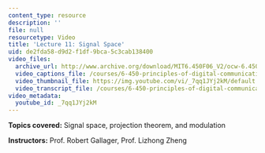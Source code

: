 ```yaml
---
content_type: resource
description: ''
file: null
resourcetype: Video
title: 'Lecture 11: Signal Space'
uid: de2fda58-d9d2-f1df-9bca-5c3cab138400
video_files:
  archive_url: http://www.archive.org/download/MIT6.450F06_V2/ocw-6.450-f06-2003-10-20_300k.mp4
  video_captions_file: /courses/6-450-principles-of-digital-communications-i-fall-2006/ef436c2fdc05566aae2d116f279778a7_7qq1JYj2kM.vtt
  video_thumbnail_file: https://img.youtube.com/vi/_7qq1JYj2kM/default.jpg
  video_transcript_file: /courses/6-450-principles-of-digital-communications-i-fall-2006/f8c1eeecf64e4d964ef060cbae6ffe6f_7qq1JYj2kM.pdf
video_metadata:
  youtube_id: _7qq1JYj2kM
---
```


**Topics covered:** Signal space, projection theorem, and modulation

**Instructors:** Prof. Robert Gallager, Prof. Lizhong Zheng